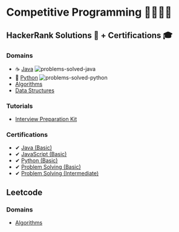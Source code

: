 # Competitive Programming 🐱‍👤🐱‍💻

## HackerRank Solutions 📄 + Certifications 🎓

### Domains
- ☕ [Java](https://github.com/anishLearnsToCode/hackerrank-java) ![problems-solved-java](https://img.shields.io/badge/Solutions%20(Java)-68/68-1abc9c.svg)
- 🐍 [Python](https://github.com/anishLearnsToCode/hackerrank-python) ![problems-solved-python](https://img.shields.io/badge/Solutions%20(Python)-115/115-1abc9c.svg)
- [Algorithms](https://github.com/anishLearnsToCode/hackerrank-algorithms)
- [Data Structures](https://github.com/anishLearnsToCode/hackerrank-data-structures)

### Tutorials
- [Interview Preparation Kit](https://github.com/anishLearnsToCode/hackerrank-interview-preparation-kit)

### Certifications
- ✔ [Java (Basic)](https://github.com/anishLearnsToCode/hackerrank-java-basic-skill-test) 
- ✔ [JavaScript (Basic)](https://github.com/anishLearnsToCode//hackerrank-js-basic-skill-test)
- ✔ [Python (Basic)](https://github.com/anishLearnsToCode/hackerrank-python-basic-skill-test)
- ✔ [Problem Solving (Basic)](https://github.com/anishLearnsToCode//hackerrank-problem-solving-skill-test)
- ✔ [Problem Solving (Intermediate)](https://github.com/anishLearnsToCode//hackerrank-problem-solving-intermediate-skill-test)
  
## Leetcode
### Domains
- [Algorithms](https://github.com/anishLearnsToCode/leetcode-algorithms)
